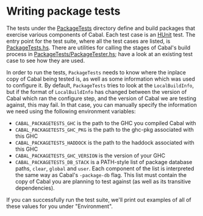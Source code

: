Writing package tests
=====================

The tests under the [PackageTests] directory define and build packages
that exercise various components of Cabal. Each test case is an [HUnit]
test. The entry point for the test suite, where all the test cases are
listed, is [PackageTests.hs]. There are utilities for calling the stages
of Cabal's build process in [PackageTests/PackageTester.hs]; have a look
at an existing test case to see how they are used.

In order to run the tests, `PackageTests` needs to know where the inplace
copy of Cabal being tested is, as well as some information which was
used to configure it.  By default, `PackageTests` tries to look at the
`LocalBuildInfo`, but if the format of `LocalBuildInfo` has changed
between the version of Cabal which ran the configure step, and the
version of Cabal we are testing against, this may fail.  In that
case, you can manually specify the information we need using
the following environment variables:

* `CABAL_PACKAGETESTS_GHC` is the path to the GHC you compiled Cabal with
* `CABAL_PACKAGETESTS_GHC_PKG` is the path to the ghc-pkg associated with this GHC
* `CABAL_PACKAGETESTS_HADDOCK` is the path to the haddock associated with this GHC
* `CABAL_PACKAGETESTS_GHC_VERSION` is the version of your GHC
* `CABAL_PACKAGETESTS_DB_STACK` is a PATH-style list of package database paths,
  `clear`, `global` and `user`.  Each component of the list is
  interpreted the same way as Cabal's `-package-db` flag.  This list
  must contain the copy of Cabal you are planning to test against
  (as well as its transitive dependencies).

If you can successfully run the test suite, we'll print out examples
of all of these values for you under "Environment".

[PackageTests]: PackageTests
[HUnit]: http://hackage.haskell.org/package/HUnit
[PackageTests.hs]: PackageTests.hs
[PackageTests/PackageTester.hs]: PackageTests/PackageTester.hs
[detailed]: ../Distribution/TestSuite.hs
[PackageTests/BuildTestSuiteDetailedV09/Check.hs]: PackageTests/BuildTestSuiteDetailedV09/Check.hs
